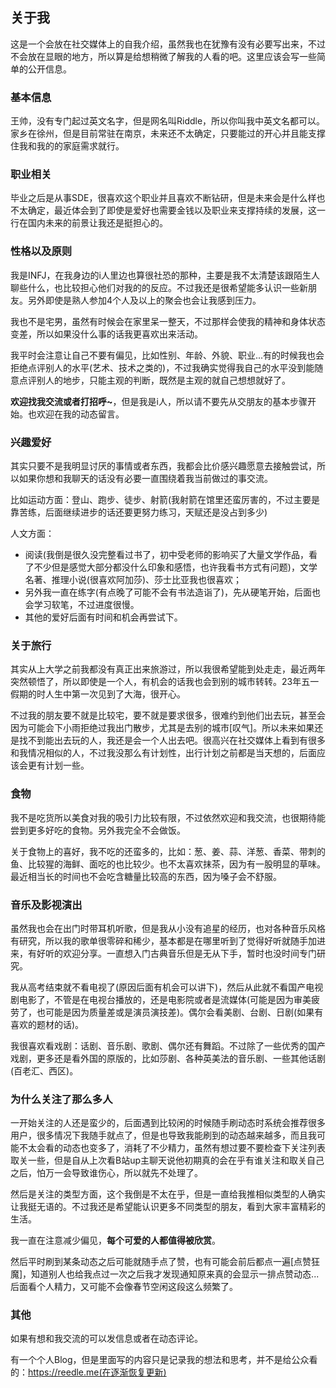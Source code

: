 ## 关于我

这是一个会放在社交媒体上的自我介绍，虽然我也在犹豫有没有必要写出来，不过不会放在显眼的地方，所以算是给想稍微了解我的人看的吧。这里应该会写一些简单的公开信息。

### 基本信息

王帅，没有专门起过英文名字，但是网名叫Riddle，所以你叫我中英文名都可以。家乡在徐州，但是目前常驻在南京，未来还不太确定，只要能过的开心并且能支撑住我和我的的家庭需求就行。

### 职业相关

毕业之后是从事SDE，很喜欢这个职业并且喜欢不断钻研，但是未来会是什么样也不太确定，最近体会到了即使是爱好也需要金钱以及职业来支撑持续的发展，这一行在国内未来的前景让我还是挺担心的。

### 性格以及原则

我是INFJ，在我身边的i人里边也算很社恐的那种，主要是我不太清楚该跟陌生人聊些什么，也比较担心他们对我的的反应。不过我还是很希望能多认识一些新朋友。另外即使是熟人参加4个人及以上的聚会也会让我感到压力。

我也不是宅男，虽然有时候会在家里呆一整天，不过那样会使我的精神和身体状态变差，所以如果没什么事的话我更喜欢出来活动。

我平时会注意让自己不要有偏见，比如性别、年龄、外貌、职业...有的时候我也会拒绝点评别人的水平(艺术、技术之类的)，不过我确实觉得我自己的水平没到能随意点评别人的地步，只能主观的判断，既然是主观的就自己想想就好了。

**欢迎找我交流或者打招呼~**，但是我是i人，所以请不要先从交朋友的基本步骤开始。也欢迎在我的动态留言。


### 兴趣爱好

其实只要不是我明显讨厌的事情或者东西，我都会比价感兴趣愿意去接触尝试，所以如果你想和我聊天的话没有必要一直围绕着我当前做过的事交流。

比如运动方面：登山、跑步、徒步、射箭(我射箭在馆里还蛮厉害的，不过主要是靠苦练，后面继续进步的话还要更努力练习，天赋还是没占到多少)

人文方面：
- 阅读(我倒是很久没完整看过书了，初中受老师的影响买了大量文学作品，看了不少但是感觉大部分都没什么印象和感悟，也许我看书方式有问题)，文学名著、推理小说(很喜欢阿加莎)、莎士比亚我也很喜欢；
- 另外我一直在练字(有点晚了可能不会有书法造诣了)，先从硬笔开始，后面也会学习软笔，不过进度很慢。
- 其他的爱好后面有时间和机会再尝试下。

### 关于旅行

其实从上大学之前我都没有真正出来旅游过，所以我很希望能到处走走，最近两年突然顿悟了，所以即使是一个人，有机会的话我也会到别的城市转转。23年五一假期的时人生中第一次见到了大海，很开心。

不过我的朋友要不就是比较宅，要不就是要求很多，很难约到他们出去玩，甚至会因为可能会下小雨拒绝过我出门散步，尤其是去别的城市[叹气]。所以未来如果还是找不到能出去玩的人，我还是会一个人出去吧。很高兴在社交媒体上看到有很多和我情况相似的人，不过我没那么有计划性，出行计划之前都是当天想的，后面应该会更有计划一些。


### 食物

我不是吃货所以美食对我的吸引力比较有限，不过依然欢迎和我交流，也很期待能尝到更多好吃的食物。另外我完全不会做饭。

关于食物上的喜好，我不吃的还蛮多的，比如：葱、姜、蒜、洋葱、香菜、带刺的鱼、比较猩的海鲜、面吃的也比较少。也不太喜欢抹茶，因为有一股明显的草味。最近相当长的时间也不会吃含糖量比较高的东西，因为嗓子会不舒服。

### 音乐及影视演出

虽然我也会在出门时带耳机听歌，但是我从小没有追星的经历，也对各种音乐风格有研究，所以我的歌单很零碎和稀少，基本都是在哪里听到了觉得好听就随手加进来，有好听的欢迎分享。一直想入门古典音乐但是无从下手，暂时也没时间专门研究。

我从高考结束就不看电视了(原因后面有机会可以讲下)，然后从此就不看国产电视剧电影了，不管是在电视台播放的，还是电影院或者是流媒体(可能是因为审美疲劳了，也可能是因为质量差或是演员演技差)。偶尔会看美剧、台剧、日剧(如果有喜欢的题材的话)。

我很喜欢看戏剧：话剧、音乐剧、歌剧、偶尔还有舞蹈。不过除了一些优秀的国产戏剧，更多还是看外国的原版的，比如莎剧、各种英美法的音乐剧、一些其他话剧(百老汇、西区)。

### 为什么关注了那么多人

一开始关注的人还是蛮少的，后面遇到比较闲的时候随手刷动态时系统会推荐很多用户，很多情况下我随手就点了，但是也导致我能刷到的动态越来越多，而且我可能不太会看的动态也变多了，消耗了不少精力，虽然有想过要不要检查下关注列表取关一些，但是自从上次看B站up主聊天说他初期真的会在乎有谁关注和取关自己之后，怕万一会导致谁伤心，所以就先不处理了。

然后是关注的类型方面，这个我倒是不太在乎，但是一直给我推相似类型的人确实让我挺无语的。不过我还是希望能认识更多不同类型的朋友，看到大家丰富精彩的生活。

我一直在注意减少偏见，**每个可爱的人都值得被欣赏**。

然后平时刷到某条动态之后可能就随手点了赞，也有可能会前后都点一遍[点赞狂魔]，知道别人也给我点过一次之后我才发现通知原来真的会显示一排点赞动态...后面看个人精力，又可能不会像春节空闲这段这么频繁了。

### 其他

如果有想和我交流的可以发信息或者在动态评论。

有一个个人Blog，但是里面写的内容只是记录我的想法和思考，并不是给公众看的：https://reedle.me(在逐渐恢复更新)
